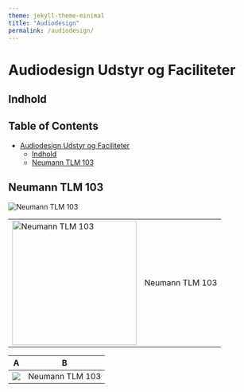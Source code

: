 ```yaml
---
theme: jekyll-theme-minimal
title: "Audiodesign"
permalink: /audiodesign/
---
```

# Audiodesign Udstyr og Faciliteter

## Indhold
<!-- TOC titleSize:2 tabSpaces:2 depthFrom:1 depthTo:6 withLinks:1 updateOnSave:1 orderedList:0 skip:0 title:1 charForUnorderedList:* -->
## Table of Contents
* [Audiodesign Udstyr og Faciliteter](#audiodesign-udstyr-og-faciliteter)
  * [Indhold](#indhold)
  * [Neumann TLM 103](#neumann-tlm-103)
<!-- /TOC -->

## Neumann TLM 103
![Neumann TLM 103](https://www.neumann.com/homestudio/pictures/203/show/750x750/crop/TLM103+with+SG2.png?sh=e8cb782eee096d13)

<table><tr>
<td> <img src="https://www.neumann.com/homestudio/pictures/203/show/750x750/crop/TLM103+with+SG2.png?sh=e8cb782eee096d13" alt="Neumann TLM 103" style="width: 250px;"/> </td>
<td> <p> Neumann TLM 103 </p> </td>
</tr></table>

A|B
-|-
![](https://www.neumann.com/homestudio/pictures/203/show/750x750/crop/TLM103+with+SG2.png?sh=e8cb782eee096d13) | Neumann TLM 103

